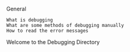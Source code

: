 General

    What is debugging
    What are some methods of debugging manually
    How to read the error messages
Welcome to the Debugging Directory
